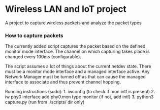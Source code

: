 # Wireless LAN and IoT project

A project to capture wireless packets and analyze the packet types

### How to capture packets

The currently added script captures the packet based on
the defined monitor mode interface. The channel on which
capturing takes place is changed every 100ms (configurable).

The script assumes a lot of things about the current netdev state.
There must be a monitor mode interface and a managed interface
active. Any Network Manager must be turned off as that can cause
the managed interface to associate and thus prevent channel
hopping.

Running instructions (sudo):
    1. iwconfig (to check if mon intf is present)
    2. iw phy0 interface add phy0.mon type monitor (if not, add intf)
    3. python3 capture.py (run from ./scripts/ dir only)

